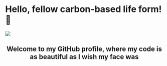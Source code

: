 ### <h1 >Hello, fellow carbon-based life form!👋</h1>
<img src="https://user-images.githubusercontent.com/97719669/236609612-e5b8771c-8374-48ad-b319-2349388a1014.png"/>


<h2 align= "center"> Welcome to my GitHub profile, where my code is as beautiful as I wish my face was </h2>



<!--
**Janhvi52/Janhvi52** is a ✨ _special_ ✨ repository because its `README.md` (this file) appears on your GitHub profile.

Here are some ideas to get you started:

- 🔭 I’m currently working on ...
- 🌱 I’m currently learning ...
- 👯 I’m looking to collaborate on ...
- 🤔 I’m looking for help with ...
- 💬 Ask me about ...
- 📫 How to reach me: ...
- 😄 Pronouns: ...
- ⚡ Fun fact: ...
-->
